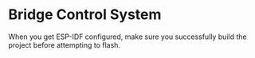 # Bridge Control System
When you get ESP-IDF configured, make sure you successfully build the project before attempting to flash.